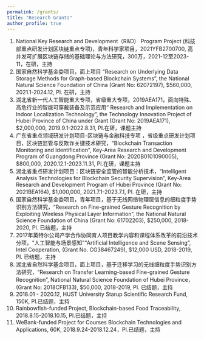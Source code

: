 ```yaml
---
permalink: /grants/
title: "Research Grants"
author_profile: true
---
```


1. National Key Research and Development（R&D） Program Project (科技部重点研发计划区块链重点专项)，青年科学家项目，2021YFB2700700, 高并发可扩展区块链存储的基础理论与方法研究，300万，2021-12至2023-11，在研，主持
2. 国家自然科学基金委项目，面上项目 “Research on Underlying Data Storage Methods for Graph-based Blockchain Systems”, the National Natural Science Foundation of China (Grant No: 62072197), $560,000, 2021.1-2024.12, PI. 在研，主持
3. 湖北省新一代人工智能重大专项，省级重大专项，2019AEA171，面向特殊、高危行业的智能可穿戴装备及示范应用“ Research and Implementation on Indoor Localization Technology”, the Technology Innovation Project of Hubei Province of China under Grant (Grant No: 2019AEA171), $2,000,000, 2019.9.1-2022.8.31, PI.在研，课题主持
4. 广东省重点领域研发计划项目-区块链与金融科技专项 ，省级重点研发计划项目，区块链监管与反欺诈关键技术研究，“Blockchain Transaction Monitoring and Identification”, Key-Area Research and Development Program of Guangdong Province (Grant No: 2020B0101090005), $800,000, 2020.12.1-2023.11.31, PI.在研，课题主持
5. 湖北省重点研发计划项目：区块链安全监管的智能分析技术，“Intelligent Analysis Technologies for Blockchain Security Supervision”, Key-Area Research and Development Program of Hubei Province (Grant No: 2021BEA164), $1,000,000, 2021.7.1-2023.7.1, PI. 在研，主持
6. 国家自然科学基金委项目，青年项目，基于无线网络物理层信息的细粒度手势识别方法研究，“Research on Fine-grained Gesture Recognition by Exploiting Wireless Physical Layer Information”, the National Natural Science Foundation of China (Grant No: 61702203), $250,000, 2018-2020, PI. 已结题，主持
7. 2017年英特尔公司产学合作协同育人项目教学内容和课程体系改革的前沿技术分项，“人工智能与场景感知”“Artificial Intelligence and Scene Sensing”, Intel Cooperation, (Grant No. CG38467249), $12,000 USD, 2018-2019, PI. 已结题，主持
8. 湖北省自然科学基金项目，面上项目，基于迁移学习的无线细粒度手势识别方法研究，“Research on Transfer Learning-based Fine-grained Gesture Recognition”, National Natural Science Foundation of Hubei Province，(Grant No: 2018CFB133), $50,000, 2018-2019, PI. 已结题，主持
9. 2018.01 - 2020.12, HUST University Starup Scientific Research Fund, 150K, PI.已结题，主持
10. Rainbowfish-funded Project, Blockchain-based Food Traceability, 2018.8.15-2018.10.15, PI.已结题，主持
11. WeBank-funded Project for Courses Blockchain Technologies and Applications, 60K, 2018.9.24-2018.12.24，PI.已结题，主持